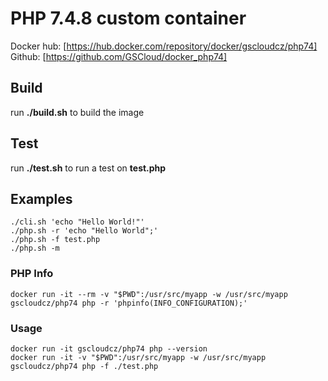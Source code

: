 # PHP 7.4.8 custom container

Docker hub: [https://hub.docker.com/repository/docker/gscloudcz/php74]  
Github: [https://github.com/GSCloud/docker_php74]

## Build

run **./build.sh** to build the image

## Test

run **./test.sh** to run a test on **test.php**

## Examples

`./cli.sh 'echo "Hello World!"'`  
`./php.sh -r 'echo "Hello World";'`  
`./php.sh -f test.php`  
`./php.sh -m`

### PHP Info

`docker run -it --rm -v "$PWD":/usr/src/myapp -w /usr/src/myapp gscloudcz/php74 php -r 'phpinfo(INFO_CONFIGURATION);'`

### Usage

`docker run -it gscloudcz/php74 php --version`  
`docker run -it -v "$PWD":/usr/src/myapp -w /usr/src/myapp gscloudcz/php74 php -f ./test.php`
